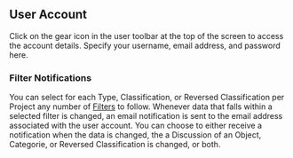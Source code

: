 ## User Account

Click on the gear icon in the user toolbar at the top of the screen to access the account details. Specify your username, email address, and password here.

### Filter Notifications
You can select for each Type, Classification, or Reversed Classification per Project any number of [Filters](/usage/filter/README.md) to follow. Whenever data that falls within a selected filter is changed, an email notification is sent to the email address associated with the user account. You can choose to either receive a notification when the data is changed, the a Discussion of an Object, Categorie, or Reversed Classification is changed, or both.